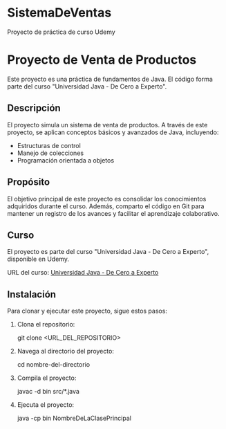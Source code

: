 # SistemaDeVentas
 Proyecto de práctica de curso Udemy
# Proyecto de Venta de Productos

Este proyecto es una práctica de fundamentos de Java. El código forma parte del curso "Universidad Java - De Cero a Experto".

## Descripción

El proyecto simula un sistema de venta de productos. 
A través de este proyecto, se aplican conceptos básicos y avanzados de Java, incluyendo:

- Estructuras de control
- Manejo de colecciones
- Programación orientada a objetos

## Propósito

El objetivo principal de este proyecto es consolidar los conocimientos adquiridos durante el curso. Además, comparto el código en Git para mantener un registro de los avances y facilitar el aprendizaje colaborativo.

## Curso

El proyecto es parte del curso "Universidad Java - De Cero a Experto", disponible en Udemy.

URL del curso: [Universidad Java - De Cero a Experto](https://www.udemy.com/share/101WEY3@_rCQEgQA1hI4pLSmBPjtwIhjAycySnmNDpqAIwT8ODOwy3JHs2rCLKSYf45pAu6e/)

## Instalación

Para clonar y ejecutar este proyecto, sigue estos pasos:

1. Clona el repositorio:
    
    git clone <URL_DEL_REPOSITORIO>
    
2. Navega al directorio del proyecto:
    
    cd nombre-del-directorio
    
3. Compila el proyecto:
    
    javac -d bin src/*.java
    
4. Ejecuta el proyecto:
    
    java -cp bin NombreDeLaClasePrincipal
    